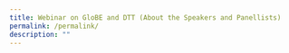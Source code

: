 ```yaml
---
title: Webinar on GloBE and DTT (About the Speakers and Panellists)
permalink: /permalink/
description: ""
---
```

